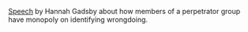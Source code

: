 ---
---
[Speech](https://m.youtube.com/watch?v=OEPsqFLhHBc) by Hannah Gadsby about how members of a perpetrator group have monopoly on identifying wrongdoing. 
